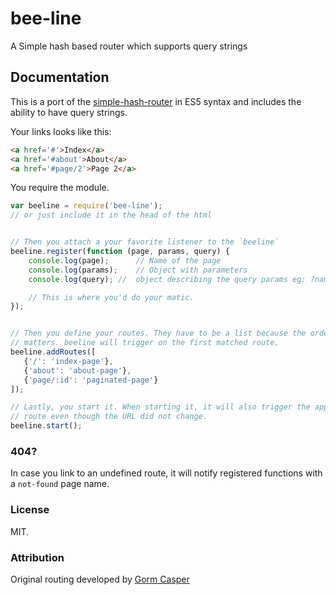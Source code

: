 # bee-line

A Simple hash based router which supports query strings

## Documentation

This is a port of the [simple-hash-router](https://github.com/casperin/hashRouter) in ES5 syntax and includes the ability to have query strings.

Your links looks like this:

```html
<a href='#'>Index</a>
<a href='#about'>About</a>
<a href='#page/2'>Page 2</a>
```

You require the module.

```javascript
var beeline = require('bee-line');
// or just include it in the head of the html


// Then you attach a your favorite listener to the `beeline`
beeline.register(function (page, params, query) {
    console.log(page);      // Name of the page
    console.log(params);    // Object with parameters
    console.log(query); //  object describing the query params eg: ?name=value&name2=val2 => {name:value, name2:val2}

    // This is where you'd do your matic.
});


// Then you define your routes. They have to be a list because the order
// matters. beeline will trigger on the first matched route.
beeline.addRoutes([
   {'/': 'index-page'},
   {'about': 'about-page'},
   {'page/:id': 'paginated-page'}
]);

// Lastly, you start it. When starting it, it will also trigger the approrpate
// route even though the URL did not change.
beeline.start();
```

### 404?

In case you link to an undefined route, it will notify registered functions
with a `not-found` page name.

### License

MIT.

### Attribution

Original routing developed by [Gorm Casper](https://github.com/casperin)
